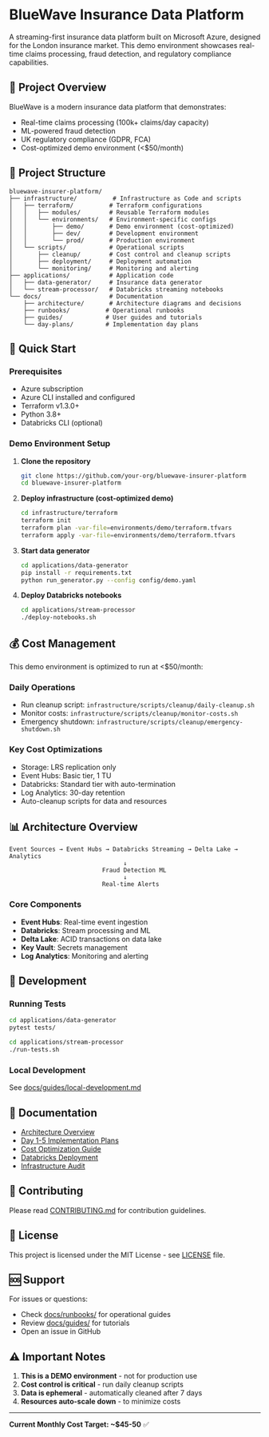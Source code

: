 # BlueWave Insurance Data Platform

A streaming-first insurance data platform built on Microsoft Azure, designed for the London insurance market. This demo environment showcases real-time claims processing, fraud detection, and regulatory compliance capabilities.

## 🎯 Project Overview

BlueWave is a modern insurance data platform that demonstrates:
- Real-time claims processing (100k+ claims/day capacity)
- ML-powered fraud detection
- UK regulatory compliance (GDPR, FCA)
- Cost-optimized demo environment (<$50/month)

## 📁 Project Structure

```
bluewave-insurer-platform/
├── infrastructure/          # Infrastructure as Code and scripts
│   ├── terraform/          # Terraform configurations
│   │   ├── modules/        # Reusable Terraform modules
│   │   └── environments/   # Environment-specific configs
│   │       ├── demo/       # Demo environment (cost-optimized)
│   │       ├── dev/        # Development environment
│   │       └── prod/       # Production environment
│   └── scripts/            # Operational scripts
│       ├── cleanup/        # Cost control and cleanup scripts
│       ├── deployment/     # Deployment automation
│       └── monitoring/     # Monitoring and alerting
├── applications/           # Application code
│   ├── data-generator/     # Insurance data generator
│   └── stream-processor/   # Databricks streaming notebooks
└── docs/                   # Documentation
    ├── architecture/       # Architecture diagrams and decisions
    ├── runbooks/          # Operational runbooks
    ├── guides/            # User guides and tutorials
    └── day-plans/         # Implementation day plans

```

## 🚀 Quick Start

### Prerequisites
- Azure subscription
- Azure CLI installed and configured
- Terraform v1.3.0+
- Python 3.8+
- Databricks CLI (optional)

### Demo Environment Setup

1. **Clone the repository**
   ```bash
   git clone https://github.com/your-org/bluewave-insurer-platform
   cd bluewave-insurer-platform
   ```

2. **Deploy infrastructure (cost-optimized demo)**
   ```bash
   cd infrastructure/terraform
   terraform init
   terraform plan -var-file=environments/demo/terraform.tfvars
   terraform apply -var-file=environments/demo/terraform.tfvars
   ```

3. **Start data generator**
   ```bash
   cd applications/data-generator
   pip install -r requirements.txt
   python run_generator.py --config config/demo.yaml
   ```

4. **Deploy Databricks notebooks**
   ```bash
   cd applications/stream-processor
   ./deploy-notebooks.sh
   ```

## 💰 Cost Management

This demo environment is optimized to run at <$50/month:

### Daily Operations
- Run cleanup script: `infrastructure/scripts/cleanup/daily-cleanup.sh`
- Monitor costs: `infrastructure/scripts/cleanup/monitor-costs.sh`
- Emergency shutdown: `infrastructure/scripts/cleanup/emergency-shutdown.sh`

### Key Cost Optimizations
- Storage: LRS replication only
- Event Hubs: Basic tier, 1 TU
- Databricks: Standard tier with auto-termination
- Log Analytics: 30-day retention
- Auto-cleanup scripts for data and resources

## 📊 Architecture Overview

```
Event Sources → Event Hubs → Databricks Streaming → Delta Lake → Analytics
                                ↓
                          Fraud Detection ML
                                ↓
                          Real-time Alerts
```

### Core Components
- **Event Hubs**: Real-time event ingestion
- **Databricks**: Stream processing and ML
- **Delta Lake**: ACID transactions on data lake
- **Key Vault**: Secrets management
- **Log Analytics**: Monitoring and alerting

## 🔧 Development

### Running Tests
```bash
cd applications/data-generator
pytest tests/

cd applications/stream-processor
./run-tests.sh
```

### Local Development
See [docs/guides/local-development.md](docs/guides/local-development.md)

## 📝 Documentation

- [Architecture Overview](docs/architecture/README.md)
- [Day 1-5 Implementation Plans](docs/day-plans/)
- [Cost Optimization Guide](docs/guides/CLEANUP-PLAN.md)
- [Databricks Deployment](docs/guides/DATABRICKS-DEPLOYMENT.md)
- [Infrastructure Audit](docs/guides/INFRASTRUCTURE-AUDIT.md)

## 🤝 Contributing

Please read [CONTRIBUTING.md](CONTRIBUTING.md) for contribution guidelines.

## 📄 License

This project is licensed under the MIT License - see [LICENSE](LICENSE) file.

## 🆘 Support

For issues or questions:
- Check [docs/runbooks/](docs/runbooks/) for operational guides
- Review [docs/guides/](docs/guides/) for tutorials
- Open an issue in GitHub

## ⚠️ Important Notes

1. **This is a DEMO environment** - not for production use
2. **Cost control is critical** - run daily cleanup scripts
3. **Data is ephemeral** - automatically cleaned after 7 days
4. **Resources auto-scale down** - to minimize costs

---

**Current Monthly Cost Target: ~$45-50** ✅